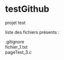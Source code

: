 # testGithub
projet test

liste des fichiers présents :

.gitignore    
fichier_1.txt   
pageTest_3.c 
